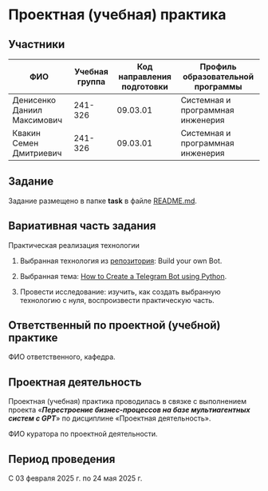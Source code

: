 # Проектная (учебная) практика

## Участники

| ФИО | Учебная группа | Код направления подготовки | Профиль образовательной программы |
|-|-|-|-|
| Денисенко Даниил Максимович | 241-326 | 09.03.01 | Системная и программная инженерия |
| Квакин Семен Дмитриевич | 241-326 | 09.03.01 | Системная и программная инженерия|

## Задание

Задание размещено в папке **task** в файле [README.md](task/README.md).

## Вариативная часть задания

Практическая реализация технологии

1. Выбранная технология из [репозитория](https://github.com/codecrafters-io/build-your-own-x): Build your own Bot.

2. Выбранная тема: [How to Create a Telegram Bot using Python](https://www.freecodecamp.org/news/how-to-create-a-telegram-bot-using-python/).

3. Провести исследование: изучить, как создать выбранную технологию с нуля, воспроизвести практическую часть.

## Ответственный по проектной (учебной) практике

ФИО ответственного, кафедра.

## Проектная деятельность

Проектная (учебная) практика проводилась в связке с выполнением проекта «***Перестроение бизнес-процессов на базе мультиагентных систем с GPT***» по дисциплине «Проектная деятельность».

ФИО куратора по проектной деятельности.

## Период проведения

С 03 февраля 2025 г. по 24 мая 2025 г.
